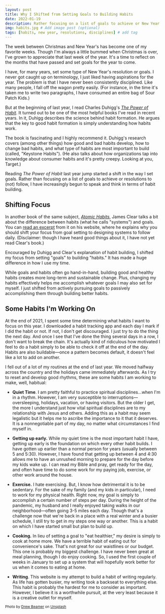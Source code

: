```yaml
---
layout: post
title: Why I Shifted from Setting Goals to Building Habits
date: 2022-01-19
description: Rather focusing on a list of goals to achieve or New Year's resolutions to (not) follow, I have increasingly begun to speak and think in terms of habit building. # Add post description (optional)
img: habits.jpg # Add image post (optional)
tags: [habits, new year, resolutions, disciplines] # add tag
---
```


The week between Christmas and New Year's has become one of my favorite weeks. Though I'm always a little bummed when Christmas is over, I've grown to appreciate that last week of the year. It's a time to reflect on the months that have passed and set goals for the year to come. 

I have, for many years, set some type of New Year's resolution or goals. I never got caught up on terminology, I just liked having aspirations for the year. The problem is that I have never been  consistently disciplined. Like many people, I fall off the wagon pretty easily. (For instance, in the time it's taken me to write two paragraphs, I have consumed an entire bag of Sour Patch Kids.)

But at the beginning of last year, I read Charles Duhigg's [*The Power of Habit*](https://amzn.to/3K1AplE). It turned out to be one of the most helpful books I've read in recent years. In it, Duhigg describes the science behind habit formation. He argues that the key to good habit formation is simply understanding how habits work.

The book is fascinating and I highly recommend it. Duhigg's research covers (among other things) how good and bad habits develop, how to change bad habits, and what type of habits are most important to build (called, "Keystone Habits"). (He also talks about how organizations tap into knowledge about consumer habits and it's pretty creepy. Looking at you, Target.) 

Reading *The Power of Habit* last year jump started a shift in the way I set goals. Rather than focusing on a list of goals to achieve or resolutions to (not) follow, I have increasingly begun to speak and think in terms of habit building.

## Shifting Focus

In another book of the same subject, [*Atomic Habits*](https://amzn.to/3rkmsGM), James Clear talks a bit about the difference between habits (what he calls "systems") and goals. You can [read an excerpt]([https://jamesclear.com/goals-systems) from it on his website, where he explains why you should shift your focus from goal setting to designing systems to follow daily. (Disclaimer: though I have heard good things about it, I have not yet read Clear's book.)

Encouraged by Duhigg and Clear's explanation of habit building, I shifted my focus from setting "goals" to building "habits." It has made a huge difference in how I use my time. 

While goals and habits often go hand-in-hand, building good and healthy habits creates more long-term and sustainable change. Plus, changing my habits effectively helps me accomplish whatever goals I may also set for myself. I just shifted from actively pursuing goals to passively accomplishing them through building better habits. 

## Some Habits I'm Working On

At the end of 2021, I spent some time determining what habits I want to focus on this year. I downloaded a habit tracking app and each day I mark if I did the habit or not. If not, I don't get discouraged. I just try to do the thing the next day. And once I see that I've done the thing several days in a row, I don't want to break the chain. It's actually kind of ridiculous how motivated I feel to do a habit simply to be able to check it off at the end of the day. Habits are also buildable—once a pattern becomes default, it doesn't feel like a lot to add on another.

I fell out of a lot of my routines at the end of last year. We moved halfway across the country and the holidays came immediately afterwards. As I try to reset and develop good rhythms, these are some habits I am working to make, well, habitual:

* **Quiet Time**. I am pretty faithful to practice spiritual disciplines...when I'm in a rhythm. However, I am very susceptible to interruptions— oversleeping, holidays, vacation, or having visitors. But the older I get, the more I understand just how vital spiritual disciplines are to my relationship with Jesus and others. Adding this as a habit may seem legalistic but it helps me to ascribe the importance to it that it deserves. It is a nonnegotiable part of my day, no matter what circumstances I find myself in.

* **Getting up early.** While my quiet time is the most important habit I have, getting up early is the foundation on which every other habit builds. I have gotten up earlier than a normal person for years (usually between 5 and 5:30). However, I have found that getting up between 4 and 4:30 allows me to have an unrushed morning to prepare for the day before my kids wake up. I can read my Bible and pray, get ready for the day, and often have time to do some work for my paying job, exercise, or other work around the house.

* **Exercise.** I hate exercising. But, I know how detrimental it is to be sedentary. For the sake of my family (and my kids in particular), I need to work for my physical health. Right now, my goal is simply to accomplish a certain number of steps per day. During the height of the pandemic, my husband and I really enjoyed taking walks in our neighborhood—often going 3-5 miles each day. Though that's a challenge now that we're back in a place with a real winter and a busier schedule, I still try to get in my steps one way or another. This is a habit on which I have started small but plan to build up.

* **Cooking.** In lieu of setting a goal to "eat healthier," my desire is simply to cook at home more. We have a terrible habit of eating out for convenience's sake. That's not great for our waistlines or our budget. This one is probably my biggest challenge. I have never been great at meal planning, though I do enjoy cooking. So, I used the first couple of weeks in January to set up a system that will hopefully work better for us when it comes to eating at home. 

* **Writing**. This website is my attempt to build a habit of writing regularly. As life has gotten busier, my writing took a backseat to everything else. This habit is probably the hardest for me to consider as important. However, I believe it is a worthwhile pursuit, at the very least because it is a creative outlet for myself. 

<sub> Photo by <a href="https://unsplash.com/@drew_beamer?utm_source=unsplash&utm_medium=referral&utm_content=creditCopyText">Drew Beamer</a> on <a href="https://unsplash.com/s/photos/habit?utm_source=unsplash&utm_medium=referral&utm_content=creditCopyText">Unsplash</a> </sub>
  


